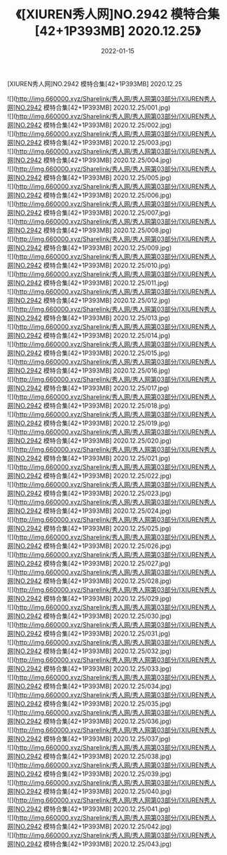 ﻿---
layout: post
title:  《[XIUREN秀人网]NO.2942 模特合集[42+1P393MB] 2020.12.25》
date:   2022-01-15
img: http://img.660000.xyz/Sharelink/秀人网/秀人网第03部分/[XIUREN秀人网]NO.2942 模特合集[42+1P393MB] 2020.12.25/000.jpg
categories: [美女, 清纯, 唯美]
---

[XIUREN秀人网]NO.2942 模特合集[42+1P393MB] 2020.12.25

 ![](http://img.660000.xyz/Sharelink/秀人网/秀人网第03部分/[XIUREN秀人网]NO.2942 模特合集[42+1P393MB] 2020.12.25/001.jpg) <br>![](http://img.660000.xyz/Sharelink/秀人网/秀人网第03部分/[XIUREN秀人网]NO.2942 模特合集[42+1P393MB] 2020.12.25/002.jpg) <br>![](http://img.660000.xyz/Sharelink/秀人网/秀人网第03部分/[XIUREN秀人网]NO.2942 模特合集[42+1P393MB] 2020.12.25/003.jpg) <br>![](http://img.660000.xyz/Sharelink/秀人网/秀人网第03部分/[XIUREN秀人网]NO.2942 模特合集[42+1P393MB] 2020.12.25/004.jpg) <br>![](http://img.660000.xyz/Sharelink/秀人网/秀人网第03部分/[XIUREN秀人网]NO.2942 模特合集[42+1P393MB] 2020.12.25/005.jpg) <br>![](http://img.660000.xyz/Sharelink/秀人网/秀人网第03部分/[XIUREN秀人网]NO.2942 模特合集[42+1P393MB] 2020.12.25/006.jpg) <br>![](http://img.660000.xyz/Sharelink/秀人网/秀人网第03部分/[XIUREN秀人网]NO.2942 模特合集[42+1P393MB] 2020.12.25/007.jpg) <br>![](http://img.660000.xyz/Sharelink/秀人网/秀人网第03部分/[XIUREN秀人网]NO.2942 模特合集[42+1P393MB] 2020.12.25/008.jpg) <br>![](http://img.660000.xyz/Sharelink/秀人网/秀人网第03部分/[XIUREN秀人网]NO.2942 模特合集[42+1P393MB] 2020.12.25/009.jpg) <br>![](http://img.660000.xyz/Sharelink/秀人网/秀人网第03部分/[XIUREN秀人网]NO.2942 模特合集[42+1P393MB] 2020.12.25/010.jpg) <br>![](http://img.660000.xyz/Sharelink/秀人网/秀人网第03部分/[XIUREN秀人网]NO.2942 模特合集[42+1P393MB] 2020.12.25/011.jpg) <br>![](http://img.660000.xyz/Sharelink/秀人网/秀人网第03部分/[XIUREN秀人网]NO.2942 模特合集[42+1P393MB] 2020.12.25/012.jpg) <br>![](http://img.660000.xyz/Sharelink/秀人网/秀人网第03部分/[XIUREN秀人网]NO.2942 模特合集[42+1P393MB] 2020.12.25/013.jpg) <br>![](http://img.660000.xyz/Sharelink/秀人网/秀人网第03部分/[XIUREN秀人网]NO.2942 模特合集[42+1P393MB] 2020.12.25/014.jpg) <br>![](http://img.660000.xyz/Sharelink/秀人网/秀人网第03部分/[XIUREN秀人网]NO.2942 模特合集[42+1P393MB] 2020.12.25/015.jpg) <br>![](http://img.660000.xyz/Sharelink/秀人网/秀人网第03部分/[XIUREN秀人网]NO.2942 模特合集[42+1P393MB] 2020.12.25/016.jpg) <br>![](http://img.660000.xyz/Sharelink/秀人网/秀人网第03部分/[XIUREN秀人网]NO.2942 模特合集[42+1P393MB] 2020.12.25/017.jpg) <br>![](http://img.660000.xyz/Sharelink/秀人网/秀人网第03部分/[XIUREN秀人网]NO.2942 模特合集[42+1P393MB] 2020.12.25/018.jpg) <br>![](http://img.660000.xyz/Sharelink/秀人网/秀人网第03部分/[XIUREN秀人网]NO.2942 模特合集[42+1P393MB] 2020.12.25/019.jpg) <br>![](http://img.660000.xyz/Sharelink/秀人网/秀人网第03部分/[XIUREN秀人网]NO.2942 模特合集[42+1P393MB] 2020.12.25/020.jpg) <br>![](http://img.660000.xyz/Sharelink/秀人网/秀人网第03部分/[XIUREN秀人网]NO.2942 模特合集[42+1P393MB] 2020.12.25/021.jpg) <br>![](http://img.660000.xyz/Sharelink/秀人网/秀人网第03部分/[XIUREN秀人网]NO.2942 模特合集[42+1P393MB] 2020.12.25/022.jpg) <br>![](http://img.660000.xyz/Sharelink/秀人网/秀人网第03部分/[XIUREN秀人网]NO.2942 模特合集[42+1P393MB] 2020.12.25/023.jpg) <br>![](http://img.660000.xyz/Sharelink/秀人网/秀人网第03部分/[XIUREN秀人网]NO.2942 模特合集[42+1P393MB] 2020.12.25/024.jpg) <br>![](http://img.660000.xyz/Sharelink/秀人网/秀人网第03部分/[XIUREN秀人网]NO.2942 模特合集[42+1P393MB] 2020.12.25/025.jpg) <br>![](http://img.660000.xyz/Sharelink/秀人网/秀人网第03部分/[XIUREN秀人网]NO.2942 模特合集[42+1P393MB] 2020.12.25/026.jpg) <br>![](http://img.660000.xyz/Sharelink/秀人网/秀人网第03部分/[XIUREN秀人网]NO.2942 模特合集[42+1P393MB] 2020.12.25/027.jpg) <br>![](http://img.660000.xyz/Sharelink/秀人网/秀人网第03部分/[XIUREN秀人网]NO.2942 模特合集[42+1P393MB] 2020.12.25/028.jpg) <br>![](http://img.660000.xyz/Sharelink/秀人网/秀人网第03部分/[XIUREN秀人网]NO.2942 模特合集[42+1P393MB] 2020.12.25/029.jpg) <br>![](http://img.660000.xyz/Sharelink/秀人网/秀人网第03部分/[XIUREN秀人网]NO.2942 模特合集[42+1P393MB] 2020.12.25/030.jpg) <br>![](http://img.660000.xyz/Sharelink/秀人网/秀人网第03部分/[XIUREN秀人网]NO.2942 模特合集[42+1P393MB] 2020.12.25/031.jpg) <br>![](http://img.660000.xyz/Sharelink/秀人网/秀人网第03部分/[XIUREN秀人网]NO.2942 模特合集[42+1P393MB] 2020.12.25/032.jpg) <br>![](http://img.660000.xyz/Sharelink/秀人网/秀人网第03部分/[XIUREN秀人网]NO.2942 模特合集[42+1P393MB] 2020.12.25/033.jpg) <br>![](http://img.660000.xyz/Sharelink/秀人网/秀人网第03部分/[XIUREN秀人网]NO.2942 模特合集[42+1P393MB] 2020.12.25/034.jpg) <br>![](http://img.660000.xyz/Sharelink/秀人网/秀人网第03部分/[XIUREN秀人网]NO.2942 模特合集[42+1P393MB] 2020.12.25/035.jpg) <br>![](http://img.660000.xyz/Sharelink/秀人网/秀人网第03部分/[XIUREN秀人网]NO.2942 模特合集[42+1P393MB] 2020.12.25/036.jpg) <br>![](http://img.660000.xyz/Sharelink/秀人网/秀人网第03部分/[XIUREN秀人网]NO.2942 模特合集[42+1P393MB] 2020.12.25/037.jpg) <br>![](http://img.660000.xyz/Sharelink/秀人网/秀人网第03部分/[XIUREN秀人网]NO.2942 模特合集[42+1P393MB] 2020.12.25/038.jpg) <br>![](http://img.660000.xyz/Sharelink/秀人网/秀人网第03部分/[XIUREN秀人网]NO.2942 模特合集[42+1P393MB] 2020.12.25/039.jpg) <br>![](http://img.660000.xyz/Sharelink/秀人网/秀人网第03部分/[XIUREN秀人网]NO.2942 模特合集[42+1P393MB] 2020.12.25/040.jpg) <br>![](http://img.660000.xyz/Sharelink/秀人网/秀人网第03部分/[XIUREN秀人网]NO.2942 模特合集[42+1P393MB] 2020.12.25/041.jpg) <br>![](http://img.660000.xyz/Sharelink/秀人网/秀人网第03部分/[XIUREN秀人网]NO.2942 模特合集[42+1P393MB] 2020.12.25/042.jpg) <br>![](http://img.660000.xyz/Sharelink/秀人网/秀人网第03部分/[XIUREN秀人网]NO.2942 模特合集[42+1P393MB] 2020.12.25/043.jpg) <br>